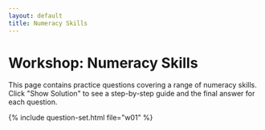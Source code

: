 ```yaml
---
layout: default
title: Numeracy Skills
---
```


# Workshop: Numeracy Skills

This page contains practice questions covering a range of numeracy skills. Click "Show Solution" to see a step-by-step guide and the final answer for each question.

{% include question-set.html file="w01" %}
